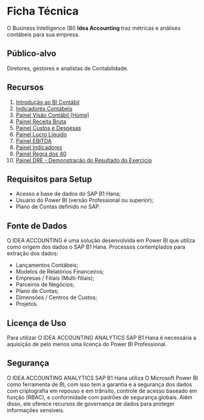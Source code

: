 # Ficha Técnica
O Business Intelligence (BI) **Idea Accounting** traz métricas e análises contábeis para sua empresa.

## Público-alvo

Diretores, gestores e analistas de Contabilidade.

## Recursos

1. [Introdução ao BI Contábil](./intro.md)
2. [Indicadores Contábeis](./indicadores_contabeis.md)
3. [Painel Visão Contábil (Home)](./painel_contabil_home.md)
4. [Painel Receita Bruta](./receita_bruta.md)
5. [Painel Custos e Despesas](./custos_e_despesas.md)
6. [Painel Lucro Líquido](./lucro_liquido.md)
7. [Painel EBITDA](./ebitda.md)
8. [Painel Indicadores](./indicadores.md)
9. [Painel Regra dos 40](./regra_dos_40.md)
10. [Painel DRE - Demonstração do Resultado do Exercício](./dre.md)

## Requisitos para Setup

- Acesso a base de dados do SAP B1 Hana;
- Usuário do Power BI (versão Professional ou superior);
- Plano de Contas definido no SAP.

## Fonte de Dados

O IDEA ACCOUNTING é uma solução desenvolvida em Power BI que utiliza como origem dos dados o SAP B1 Hana.
Processos contemplados para extração dos dados: 

- Lançamentos Contábeis;
- Modelos de Relatórios Financeiros;
- Empresas / Filiais (Multi-filiais);
- Parceiros de Negócios;
- Plano de Contas;
- Dimensões / Centros de Custos;
- Projetos.

## Licença de Uso

Para utilizar O IDEA ACCOUNTING ANALYTICS SAP B1 Hana é necessária a aquisição de pelo menos uma licença do Power BI Professional.

## Segurança

O IDEA ACCOUNTING ANALYTICS SAP B1 Hana utiliza O Microsoft Power BI como ferramenta de BI, com isso tem a garantia e a segurança dos dados com criptografia em repouso e em trânsito, controle de acesso baseado em função (RBAC), e conformidade com padrões de segurança globais. Além disso, ele oferece recursos de governança de dados para proteger informações sensíveis.
